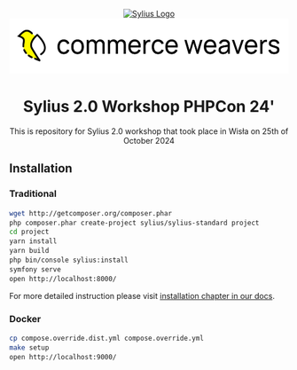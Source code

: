 <p align="center">
    <a href="https://sylius.com" target="_blank">
        <picture>
          <img alt="Sylius Logo" src="https://media.sylius.com/sylius-logo-800.png" height="100">
        </picture>
    </a>
    <a href="https://commerceweavers.com" target="_blank">
        <picture>
          <img alt="CW Logo" height="100" src="https://github.com/CommerceWeavers/SyliusWorkshopWarsaw24/blob/main/assets/images/cw-logo.png?raw=true">
        </picture>
    </a>
</p>

<h1 align="center">Sylius 2.0 Workshop PHPCon 24'</h1>

<p align="center">This is repository for Sylius 2.0 workshop that took place in Wisła on 25th of October 2024</p>

## Installation

### Traditional
```bash
wget http://getcomposer.org/composer.phar
php composer.phar create-project sylius/sylius-standard project
cd project
yarn install
yarn build
php bin/console sylius:install
symfony serve
open http://localhost:8000/
```

For more detailed instruction please visit [installation chapter in our docs](https://docs.sylius.com/en/latest/book/installation/installation.html).

### Docker
```bash
cp compose.override.dist.yml compose.override.yml
make setup
open http://localhost:9000/
```
